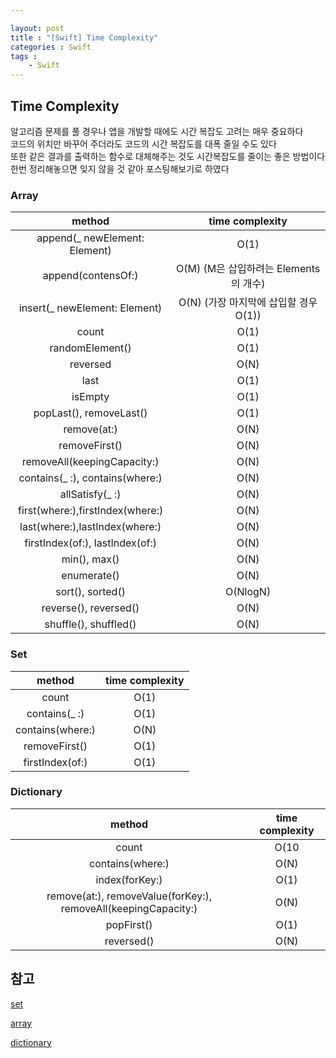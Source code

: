 ```yaml
---

layout: post
title : "[Swift] Time Complexity"
categories : Swift
tags : 
    - Swift
---
```


## Time Complexity
알고리즘 문제를 풀 경우나 앱을 개발할 때에도 시간 복잡도 고려는 매우 중요하다   
코드의 위치만 바꾸어 주더라도 코드의 시간 복잡도를 대폭 줄일 수도 있다   
또한 같은 결과를 출력하는 함수로 대체해주는 것도 시간복잡도를 줄이는 좋은 방법이다   
한번 정리해놓으면 잊지 않을 것 같아 포스팅해보기로 하였다

### Array   

| method | time complexity|
|:--:|:--:|
|append(_ newElement: Element)| O(1) |
|append(contensOf:)|O(M) (M은 삽입하려는 Elements의 개수)|
|insert(_ newElement: Element)|O(N) (가장 마지막에 삽입할 경우 O(1))|
|count|O(1)|
|randomElement()|O(1)|
|reversed|O(N)|
|last|O(1)|
|isEmpty|O(1)|
|popLast(), removeLast()|O(1)|
|remove(at:)|O(N)|
|removeFirst()|O(N)|
|removeAll(keepingCapacity:)|O(N)|
|contains(_ :), contains(where:)|O(N)|
|allSatisfy(_ :)|O(N)|
|first(where:),firstIndex(where:)|O(N)|
last(where:),lastIndex(where:)|O(N)|
firstIndex(of:), lastIndex(of:)|O(N)|
|min(), max()|O(N)|
|enumerate()|O(N)|
|sort(), sorted()|O(NlogN)|
|reverse(), reversed()|O(N)|
|shuffle(), shuffled()|O(N)|   

   
### Set

| method | time complexity|
|:--:|:--:|
|count|O(1)|
|contains(_ :)|O(1)|
|contains(where:)|O(N)|
|removeFirst()|O(1)|
|firstIndex(of:)|O(1)|   


### Dictionary

| method | time complexity |  
|:--:|:--:|
|count|O(10
|contains(where:)|O(N)|
|index(forKey:)|O(1)|
|remove(at:), removeValue(forKey:), removeAll(keepingCapacity:)|O(N)|
|popFirst()|O(1)|
|reversed()|O(N)|   

## 참고
[set](github.com/apple/swift/blob/main/stdlib/public/core/Set.swift)   

[array](github.com/apple/swift/blob/main/stdlib/public/core/Array.swift)   

[dictionary](github.com/apple/swift/blob/main/stdlib/public/core/Dictionary.swift)




